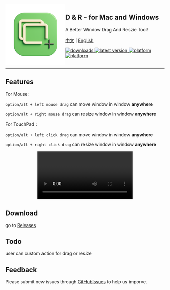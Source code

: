 <img src="icon.png" width="190" alt="App icon" align="left"/>

<div>
<h2>D & R - for Mac and Windows</h2>
<p>A Better Window Drag And Reszie Tool!</p>
</div>

[中文](README.md) | [English](README.en.md)

<!-- shields -->
<!-- downloads -->
<a href="https://github.com/zoo-3d/D-R/releases">
<img src="https://img.shields.io/github/downloads/zoo-3d/D-R/total.svg?style=flat" alt="downloads"/>
</a>
<!-- version -->
<a href="https://github.com/zoo-3d/D-R/releases">
<img src="https://img.shields.io/github/release/zoo-3d/D-R.svg?style=flat" alt="latest version"/>
</a>
<!-- platform -->
<a href="https://github.com/zoo-3d/D-R">
<img src="https://img.shields.io/badge/platform-macOS-lightgrey.svg?style=flat" alt="platform"/>
<img src="https://img.shields.io/badge/platform-win-lightgrey.svg?style=flat" alt="platform"/>
</a>

<br/>
<br/>

<hr>


## Features

For Mouse:

`option/alt + left mouse drag` can move window in window **anywhere**

`option/alt + right mouse drag` can resize window in window **anywhere**

For TouchPad：

`option/alt + left click drag` can move window in window **anywhere**


`option/alt + right click drag` can resize window in window **anywhere**

<div align="center">
  <video src="https://github.com/zoo-3d/D-R/assets/157788316/555d3280-9c72-4173-a63e-359b534ba7d2"/>
</div>

## Download
go to [Releases](https://github.com/zoo-3d/D-R/releases)

## Todo
user can custom action for drag or resize

## Feedback
Please submit new issues through [GitHubIssues](https://github.com/zoo-3d/D-R/issues) to help us imporve.
